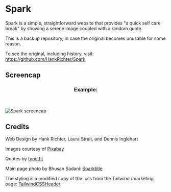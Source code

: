 # Spark

Spark is a simple, straightforward website that provides "a quick self care break" by showing a serene image coupled with a random quote.

This is a backup repository, in case the original becomes unusable for some reason.

To see the original, including history, visit: https://github.com/HankRichter/Spark

## Screencap

<h3 style="text-align: center;">Example:</h3>
<br />

![Spark screencap](./assets/image/Screenshot%202023-03-27%20113155.png)

## Credits

Web Design by Hank Richter, Laura Strait, and Dennis Inglehart

Images courtesy of [Pixabay](https://pixabay.com/)

Quotes by [type.fit](https://type.fit/api/quotes)

Main page photo by Bhusan Sadani: [Sparktitle](https://unsplash.com/photos/M-xaOaCzy_M)

The styling is a modified copy of the .css from the Tailwind /marketing page: [TailwindCSSHeader](https://tailwindui.com/components/marketing/sections/header)
